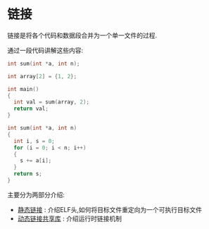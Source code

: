 # 链接

链接是将各个代码和数据段合并为一个单一文件的过程.

通过一段代码讲解这些内容:

```c
int sum(int *a, int n);

int array[2] = {1, 2};

int main()
{
  int val = sum(array, 2);
  return val;
}
```

```c
int sum(int *a, int n)
{
  int i, s = 0;
  for (i = 0; i < n; i++)
  {
    s += a[i];
  }
  return s;
}
```

主要分为两部分介绍:

* [静态链接](./7.1.md) : 介绍ELF头,如何将目标文件重定向为一个可执行目标文件
* [动态链接共享库](./7.2.md) : 介绍运行时链接机制